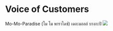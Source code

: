# Voice of Customers
Mo-Mo-Paradise (โม โม พาราไดซ์) เดอะมอลล์ บางกะปิ
![](https://github.com/ayocucu/BADS7105/blob/main/Homework%2011%20%E2%80%93%20Voice%20of%20Customers/HW11-01.PNG)
